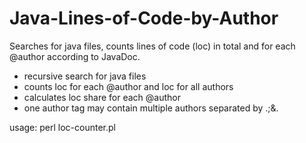 # Java-Lines-of-Code-by-Author
Searches for java files, counts lines of code (loc) in total and for each @author according to JavaDoc.

- recursive search for java files
- counts loc for each @author and loc for all authors
- calculates loc share for each @author
- one author tag may contain multiple authors separated by .;&.

usage: perl loc-counter.pl
